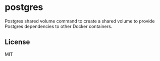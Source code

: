 # postgres

Postgres shared volume command to create a shared volume to provide Postgres dependencies to other Docker containers.


## License

MIT
